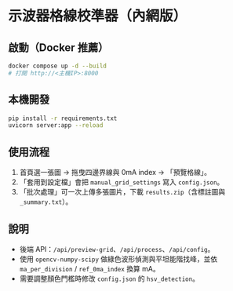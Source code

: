 
# 示波器格線校準器（內網版）

## 啟動（Docker 推薦）
```bash
docker compose up -d --build
# 打開 http://<主機IP>:8000
```

## 本機開發
```bash
pip install -r requirements.txt
uvicorn server:app --reload
```

## 使用流程
1. 首頁選一張圖 → 拖曳四邊界線與 0mA index → 「預覽格線」。
2. 「套用到設定檔」會把 `manual_grid_settings` 寫入 `config.json`。
3. 「批次處理」可一次上傳多張圖片，下載 `results.zip`（含標註圖與 `_summary.txt`）。

## 說明
- 後端 API：`/api/preview-grid`、`/api/process`、`/api/config`。
- 使用 `opencv-numpy-scipy` 做綠色波形偵測與平坦能階找峰，並依 `ma_per_division` / `ref_0ma_index` 換算 mA。
- 需要調整顏色門檻時修改 `config.json` 的 `hsv_detection`。
